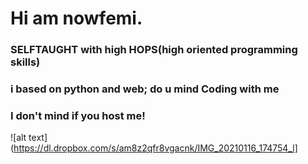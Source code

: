 # Hi am nowfemi.



### SELFTAUGHT with high HOPS(high oriented programming skills)



### i based on python and web; do u mind Coding with me



### I don't mind if you host me!






![alt text](https://dl.dropbox.com/s/am8z2qfr8vgacnk/IMG_20210116_174754_l]
